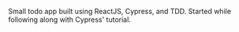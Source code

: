 Small todo app built using ReactJS, Cypress, and TDD. Started while following along with Cypress' tutorial.
